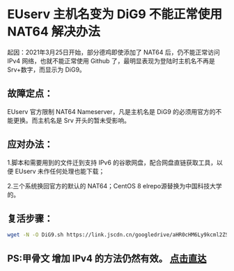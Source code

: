 # EUserv 主机名变为 DiG9 不能正常使用 NAT64 解决办法

起因：2021年3月25日开始，部分德鸡即使添加了 NAT64 后，仍不能正常访问 IPv4 网络，也就不能正常使用 Github 了，最明显表现为登陆时主机名不再是 Srv+数字，而显示为 DiG9。

## 故障定点：
    
   EUserv 官方限制 NAT64 Nameserver，凡是主机名是 DiG9 的必须用官方的不能更换。而主机名是 Srv 开头的暂未受影响。

## 应对办法： 

   1.脚本和需要用到的文件迁到支持 IPv6 的谷歌网盘，配合网盘直链获取工具，以便 EUserv 未作任何处理也能下载；

   2.三个系统换回官方的默认的 NAT64；CentOS 8 elrepo源替换为中国科技大学的。

## 复活步骤：

 ```bash
wget -N -O DiG9.sh https://link.jscdn.cn/googledrive/aHR0cHM6Ly9kcml2ZS5nb29nbGUuY29tL2ZpbGUvZC8xRm85TlZLZHBNNnU4Y1E4S1lIa2FuTTV2dFRjemY2eTYvdmlldz91c3A9c2hhcmluZw== && chmod +x DiG9.sh && ./DiG9.sh
 ```

## PS:甲骨文 增加 IPv4 的方法仍然有效。 [点击直达](https://github.com/fscarmen/warp#wgcf%E8%BF%9E%E6%8E%A5cf-warp%E4%B8%BA%E6%9C%8D%E5%8A%A1%E5%99%A8%E6%B7%BB%E5%8A%A0ipv4ipv6%E7%BD%91%E7%BB%9C)
